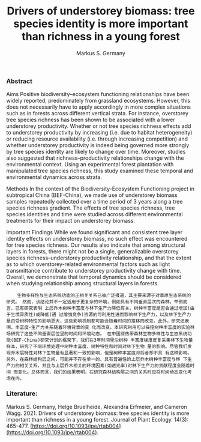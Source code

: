 ﻿---
layout: post
title:  "Drivers of understorey biomass: tree species identity is more important than richness in a young forest"
author: Markus S. Germany
categories: [ Article ]
image: assets/projects/G1.jpg
tags: featured
---
### Abstract
Aims Positive biodiversity–ecosystem functioning relationships have been widely reported, predominately from grassland ecosystems. However, this does not necessarily have to apply accordingly in more complex situations such as in forests across different vertical strata. For instance, overstorey tree species richness has been shown to be associated with a lower understorey productivity. Whether or not tree species richness effects add to understorey productivity by increasing (i.e. due to habitat heterogeneity) or reducing resource availability (i.e. through increasing competition) and whether understorey productivity is indeed being governed more strongly by tree species identity are likely to change over time. Moreover, studies also suggested that richness–productivity relationships change with the environmental context. Using an experimental forest plantation with manipulated tree species richness, this study examined these temporal and environmental dynamics across strata. 

Methods In the context of the Biodiversity-Ecosystem Functioning project in subtropical China (BEF-China), we made use of understorey biomass samples repeatedly collected over a time period of 3 years along a tree species richness gradient. The effects of tree species richness, tree species identities and time were studied across different environmental treatments for their impact on understorey biomass.

Important Findings While we found significant and consistent tree layer identity effects on understorey biomass, no such effect was encountered for tree species richness. Our results also indicate that among structural layers in forests, there might not be a single, generalizable overstorey species richness–understorey productivity relationship, and that the extent as to which overstorey-related environmental factors such as light transmittance contribute to understorey productivity change with time. Overall, we demonstrate that temporal dynamics should be considered when studying relationship among structural layers in forests.

        生物多样性与生态系统功能的正相关关系已被广泛报道，其主要来源于对草原生态系统的研究。 然而，该结论并不一定适用于更复杂的环境，例如具有不同垂直层次的森林。举例而言，已有研究表明 上层乔木树种丰富度与林下生产力降低有关。树种丰富度是否会通过增加(由于生境异质性)或降低(通 过增强竞争)资源的可利用性进而影响林下生产力，以及林下生产力是否受树种特性的影响更大，这些影响机制都可能会随着时间的推移而改变。此外，研究还表明，丰富度-生产力关系随着环境背景的变 化而改变。本研究利用可以操控树种丰富度的实验林场研究了这些不同垂直层位里的时间和环境动态。 在中国亚热带森林生物多样性与生态系统功能(BEF-China)研究计划的框架下，我们在3年时间里沿树种 丰富度梯度反复采集林下生物量样本，研究了不同环境处理中树种丰富度、树种特性和时间对林下生物 量的影响。尽管我们发现乔木层特性对林下生物量有显著和一致的影响，但是树种丰富度对后者却不具 有这种影响。另外，在森林结构层之间，可能并不存在单一的、具有普遍性的上层乔木树种丰富度与林 下生产力的相关关系，并且与上层乔木相关的环境因素(如透光率)对林下生产力的贡献程度会随着时间 而变化。总体而言，我们的结果表明，在研究森林结构层之间的关系时应将时间动态变化考虑在内。

### Literature:
Markus S. Germany, Helge Bruelheide, Alexandra Erfmeier, and Cameron Wagg. 2021. Drivers of understorey biomass: tree species identity is more important than richness in a young forest. Journal of Plant Ecology. 14(3): 465-477. [https://doi.org/10.1093/jpe/rtab004](https://doi.org/10.1093/jpe/rtab004). 
